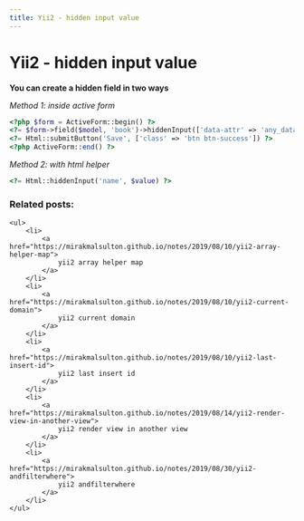 ```yaml
---
title: Yii2 - hidden input value
---
```


<h1 class="header">Yii2 - hidden input value</h1>

<b>You can create a hidden field in two ways</b>

<i>Method 1: inside active form</i>
```php
<?php $form = ActiveForm::begin() ?>
<?= $form->field($model, 'book')->hiddenInput(['data-attr' => 'any_data'])->label(false) ?>
<?= Html::submitButton('Save', ['class' => 'btn btn-success']) ?>
<?php ActiveForm::end() ?>
```

<i>Method 2: with html helper</i>
```php
<?= Html::hiddenInput('name', $value) ?>
```


<div class="related_posts_block">
    <h3>Related posts:</h3>

    <ul>
        <li>
            <a href="https://mirakmalsulton.github.io/notes/2019/08/10/yii2-array-helper-map">
                yii2 array helper map
            </a>
        </li>
        <li>
            <a href="https://mirakmalsulton.github.io/notes/2019/08/10/yii2-current-domain">
                yii2 current domain
            </a>
        </li>
        <li>
            <a href="https://mirakmalsulton.github.io/notes/2019/08/10/yii2-last-insert-id">
                yii2 last insert id
            </a>
        </li>
        <li>
            <a href="https://mirakmalsulton.github.io/notes/2019/08/14/yii2-render-view-in-another-view">
                yii2 render view in another view
            </a>
        </li>
        <li>
            <a href="https://mirakmalsulton.github.io/notes/2019/08/30/yii2-andfilterwhere">
                yii2 andfilterwhere
            </a>
        </li>
    </ul>
</div>